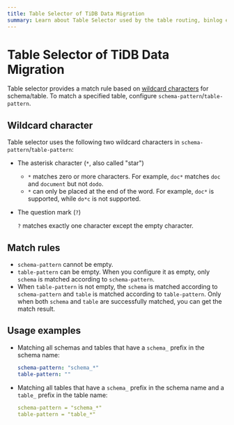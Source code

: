 ```yaml
---
title: Table Selector of TiDB Data Migration
summary: Learn about Table Selector used by the table routing, binlog event filtering, and column mapping rule of Data Migration.
---
```


# Table Selector of TiDB Data Migration

Table selector provides a match rule based on [wildcard characters](https://en.wikipedia.org/wiki/Wildcard_character) for schema/table. To match a specified table, configure `schema-pattern`/`table-pattern`.

## Wildcard character

Table selector uses the following two wildcard characters in `schema-pattern`/`table-pattern`:

+ The asterisk character (`*`, also called "star")

    - `*` matches zero or more characters. For example, `doc*` matches `doc` and `document` but not `dodo`.
    - `*` can only be placed at the end of the word. For example, `doc*` is supported, while `do*c` is not supported.

+ The question mark (`?`)

    `?` matches exactly one character except the empty character.

## Match rules

- `schema-pattern` cannot be empty.
- `table-pattern` can be empty. When you configure it as empty, only `schema` is matched according to `schema-pattern`.
- When `table-pattern` is not empty, the `schema` is matched according to `schema-pattern` and `table` is matched according to `table-pattern`. Only when both `schema` and `table` are successfully matched, you can get the match result.

## Usage examples

- Matching all schemas and tables that have a `schema_` prefix in the schema name:

    ```yaml
    schema-pattern: "schema_*"
    table-pattern: ""
    ```

- Matching all tables that have a `schema_` prefix in the schema name and a `table_` prefix in the table name:

    ```yaml
    schema-pattern = "schema_*"
    table-pattern = "table_*"
    ```
